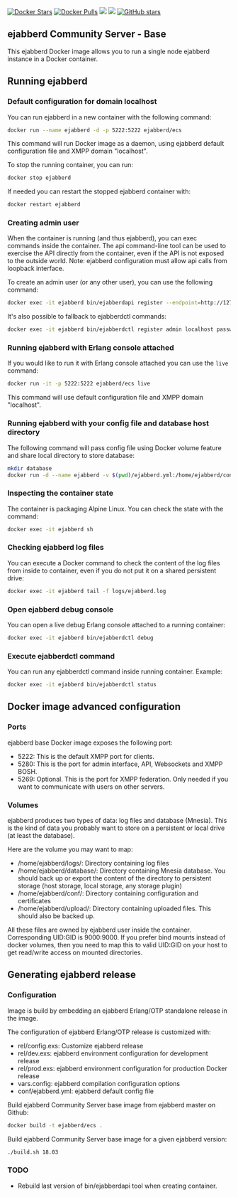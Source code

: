 
[![Docker Stars](https://img.shields.io/docker/stars/ejabberd/ecs.svg)](https://hub.docker.com/r/ejabberd/ecs/)
[![Docker Pulls](https://img.shields.io/docker/pulls/ejabberd/ecs.svg)](https://hub.docker.com/r/ejabberd/ecs/)
[![](https://images.microbadger.com/badges/version/ejabberd/ecs.svg)](https://microbadger.com/images/ejabberd/ecs)
[![](https://images.microbadger.com/badges/image/ejabberd/ecs.svg)](https://microbadger.com/images/ejabberd/ecs)
[![GitHub stars](https://img.shields.io/github/stars/processone/docker-ejabberd.svg?style=social)](https://github.com/processone/docker-ejabberd)

## ejabberd Community Server - Base

This ejabberd Docker image allows you to run a single node ejabberd instance in a Docker container.

## Running ejabberd

### Default configuration for domain localhost

You can run ejabberd in a new container with the following command:

```bash
docker run --name ejabberd -d -p 5222:5222 ejabberd/ecs
```

This command will run Docker image as a daemon, using ejabberd default configuration file and XMPP domain "localhost".

To stop the running container, you can run:

```bash
docker stop ejabberd
```

If needed you can restart the stopped ejabberd container with:

```bash
docker restart ejabberd
```

### Creating admin user

When the container is running (and thus ejabberd), you can exec commands inside the container. The api command-line tool can be used to exercise the API directly from the container, even if the API is not exposed to the outside world. Note: ejabberd configuration must allow api calls from loopback interface.

To create an admin user (or any other user), you can use the following command:

```bash
docker exec -it ejabberd bin/ejabberdapi register --endpoint=http://127.0.0.1:5280/ --jid=admin@localhost --password=passw0rd
```

It's also possible to fallback to ejabberdctl commands:

```bash
docker exec -it ejabberd bin/ejabberdctl register admin localhost passw0rd
```

### Running ejabberd with Erlang console attached

If you would like to run it with Erlang console attached you can use the `live` command:

```bash
docker run -it -p 5222:5222 ejabberd/ecs live
```

This command will use default configuration file and XMPP domain "localhost".

### Running ejabberd with your config file and database host directory

The following command will pass config file using Docker volume feature and share local directory to store database:

```bash
mkdir database
docker run -d --name ejabberd -v $(pwd)/ejabberd.yml:/home/ejabberd/conf/ejabberd.yml -v $(pwd)/database:/home/ejabberd/database -p 5222:5222 ejabberd/ecs
```

### Inspecting the container state

The container is packaging Alpine Linux. You can check the state with the command:

```bash
docker exec -it ejabberd sh
```

### Checking ejabberd log files

You can execute a Docker command to check the content of the log files from inside to container, even if you do not put it on a shared persistent drive:

```bash
docker exec -it ejabberd tail -f logs/ejabberd.log
```

### Open ejabberd debug console

You can open a live debug Erlang console attached to a running container:

```bash
docker exec -it ejabberd bin/ejabberdctl debug
```

### Execute ejabberdctl command

You can run any ejabberdctl command inside running container. Example:

```bash
docker exec -it ejabberd bin/ejabberdctl status
```

## Docker image advanced configuration

### Ports

ejabberd base Docker image exposes the following port:

- 5222: This is the default XMPP port for clients.
- 5280: This is the port for admin interface, API, Websockets and XMPP BOSH.
- 5269: Optional. This is the port for XMPP federation. Only needed if you want to communicate with users on other servers.

### Volumes

ejabberd produces two types of data: log files and database (Mnesia).
This is the kind of data you probably want to store on a persistent or local drive (at least the database).

Here are the volume you may want to map:

- /home/ejabberd/logs/: Directory containing log files
- /home/ejabberd/database/: Directory containing Mnesia database. You should back up or export the content of the directory to persistent storage (host storage, local storage, any storage plugin)
- /home/ejabberd/conf/: Directory containing configuration and certificates
- /home/ejabberd/upload/: Directory containing uploaded files. This should also be backed up.

All these files are owned by ejabberd user inside the container. Corresponding
UID:GID is 9000:9000. If you prefer bind mounts instead of docker volumes, then
you need to map this to valid UID:GID on your host to get read/write access on
mounted directories.

## Generating ejabberd release

### Configuration

Image is build by embedding an ejabberd Erlang/OTP standalone release in the image.

The configuration of ejabberd Erlang/OTP release is customized with:

- rel/config.exs: Customize ejabberd release
- rel/dev.exs: ejabberd environment configuration for development release
- rel/prod.exs: ejabberd environment configuration for production Docker release
- vars.config: ejabberd compilation configuration options
- conf/ejabberd.yml: ejabberd default config file

Build ejabberd Community Server base image from ejabberd master on Github:

```bash
docker build -t ejabberd/ecs .
```

Build ejabberd Community Server base image for a given ejabberd version:

```bash
./build.sh 18.03
```

### TODO

- Rebuild last version of bin/ejabberdapi tool when creating container.
